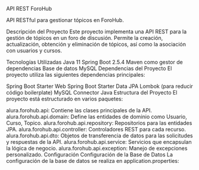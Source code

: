 API REST ForoHub

API RESTful para gestionar tópicos en ForoHub.

Descripción del Proyecto
Este proyecto implementa una API REST para la gestión de tópicos en un foro de discusión. Permite la creación, actualización, obtención y eliminación de tópicos, así como la asociación con usuarios y cursos.

Tecnologías Utilizadas
Java 11
Spring Boot 2.5.4
Maven como gestor de dependencias
Base de datos MySQL
Dependencias del Proyecto
El proyecto utiliza las siguientes dependencias principales:

Spring Boot Starter Web
Spring Boot Starter Data JPA
Lombok (para reducir código boilerplate)
MySQL Connector Java
Estructura del Proyecto
El proyecto está estructurado en varios paquetes:

alura.forohub.api: Contiene las clases principales de la API.
alura.forohub.api.domain: Define las entidades de dominio como Usuario, Curso, Topico.
alura.forohub.api.repository: Repositorios para las entidades JPA.
alura.forohub.api.controller: Controladores REST para cada recurso.
alura.forohub.api.dto: Objetos de transferencia de datos para las solicitudes y respuestas de la API.
alura.forohub.api.service: Servicios que encapsulan la lógica de negocio.
alura.forohub.api.exception: Manejo de excepciones personalizado.
Configuración
Configuración de la Base de Datos
La configuración de la base de datos se realiza en application.properties:

